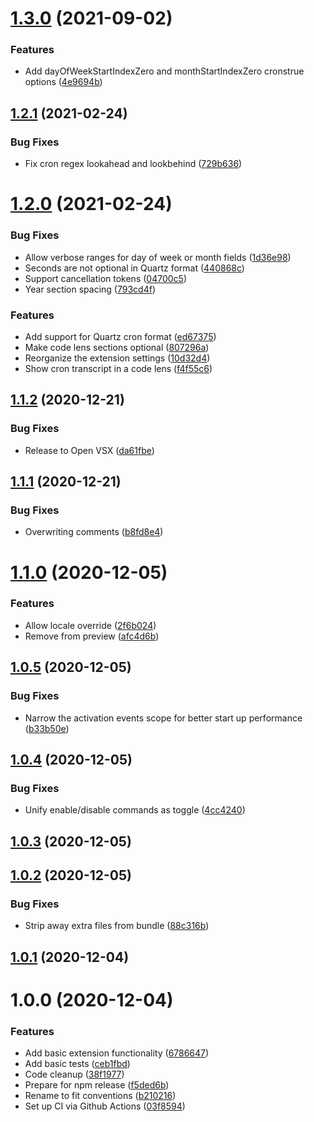 # [1.3.0](https://github.com/tumido/cron-explained/compare/v1.2.1...v1.3.0) (2021-09-02)


### Features

* Add dayOfWeekStartIndexZero and monthStartIndexZero cronstrue options ([4e9694b](https://github.com/tumido/cron-explained/commit/4e9694bb61cbbc5cf2dd493200d632300ca16f7b))

## [1.2.1](https://github.com/tumido/cron-explained/compare/v1.2.0...v1.2.1) (2021-02-24)


### Bug Fixes

* Fix cron regex lookahead and lookbehind ([729b636](https://github.com/tumido/cron-explained/commit/729b6365be59b6d9bf6bf8964c64b4f99106933f))

# [1.2.0](https://github.com/tumido/cron-explained/compare/v1.1.2...v1.2.0) (2021-02-24)


### Bug Fixes

* Allow verbose ranges for day of week or month fields ([1d36e98](https://github.com/tumido/cron-explained/commit/1d36e98c38e455fb802d66b1dcedf2ce9b60a758))
* Seconds are not optional in Quartz format ([440868c](https://github.com/tumido/cron-explained/commit/440868ccb816c709bf44b4cf6f471dd17c325948))
* Support cancellation tokens ([04700c5](https://github.com/tumido/cron-explained/commit/04700c5883ac16c6d8ef6ee35df1a5aec814317a))
* Year section spacing ([793cd4f](https://github.com/tumido/cron-explained/commit/793cd4f9065bf811fe331c96820720c1f0be9529))


### Features

* Add support for Quartz cron format ([ed67375](https://github.com/tumido/cron-explained/commit/ed67375bed233ad0c2f0e4ddcac52b6633e4c559))
* Make code lens sections optional ([807296a](https://github.com/tumido/cron-explained/commit/807296ae649cea5285e787d150d2d40db573d40b))
* Reorganize the extension settings ([10d32d4](https://github.com/tumido/cron-explained/commit/10d32d44711f9e9abea8a0f9a5da7a5cebc1500c))
* Show cron transcript in a code lens ([f4f55c6](https://github.com/tumido/cron-explained/commit/f4f55c6896d95cb6502e1e9eb7b0299b94fe70ec))

## [1.1.2](https://github.com/tumido/cron-explained/compare/v1.1.1...v1.1.2) (2020-12-21)


### Bug Fixes

* Release to Open VSX ([da61fbe](https://github.com/tumido/cron-explained/commit/da61fbe235bec156a139b3951d1a135c808fb1cf))

## [1.1.1](https://github.com/tumido/cron-explained/compare/v1.1.0...v1.1.1) (2020-12-21)


### Bug Fixes

* Overwriting comments ([b8fd8e4](https://github.com/tumido/cron-explained/commit/b8fd8e49a98c99e91aeb445865632ea1b7482c97))

# [1.1.0](https://github.com/tumido/cron-explained/compare/v1.0.5...v1.1.0) (2020-12-05)


### Features

* Allow locale override ([2f6b024](https://github.com/tumido/cron-explained/commit/2f6b02435222fe5210654fcff66b7a46c745dfbf))
* Remove from preview ([afc4d6b](https://github.com/tumido/cron-explained/commit/afc4d6b2cddb5dacfbd9df0810458c2f5cce7149))

## [1.0.5](https://github.com/tumido/cron-explained/compare/v1.0.4...v1.0.5) (2020-12-05)


### Bug Fixes

* Narrow the activation events scope for better start up performance ([b33b50e](https://github.com/tumido/cron-explained/commit/b33b50e50f37be56fa07eb72be1f6d38a0463951))

## [1.0.4](https://github.com/tumido/cron-explained/compare/v1.0.3...v1.0.4) (2020-12-05)


### Bug Fixes

* Unify enable/disable commands as toggle ([4cc4240](https://github.com/tumido/cron-explained/commit/4cc4240ee7cedeff92c29a455eb598f0a8a23280))

## [1.0.3](https://github.com/tumido/cron-explained/compare/v1.0.2...v1.0.3) (2020-12-05)

## [1.0.2](https://github.com/tumido/cron-explained/compare/v1.0.1...v1.0.2) (2020-12-05)


### Bug Fixes

* Strip away extra files from bundle ([88c316b](https://github.com/tumido/cron-explained/commit/88c316b05b56be3ea7bccde42413c2fd91d18752))

## [1.0.1](https://github.com/tumido/cron-explained/compare/v1.0.0...v1.0.1) (2020-12-04)

# 1.0.0 (2020-12-04)


### Features

* Add basic extension functionality ([6786647](https://github.com/tumido/cron-explained/commit/6786647f30eb6da7f79becc85643f44406891c69))
* Add basic tests ([ceb1fbd](https://github.com/tumido/cron-explained/commit/ceb1fbdf55cf1f9fba7601dc9b0a448a13d4f22e))
* Code cleanup ([38f1977](https://github.com/tumido/cron-explained/commit/38f1977cb16c8478a11b0b7ff48a1b3f5fe1373a))
* Prepare for npm release ([f5ded6b](https://github.com/tumido/cron-explained/commit/f5ded6bb23ac3046008d17a4df192e2d401439e3))
* Rename to fit conventions ([b210216](https://github.com/tumido/cron-explained/commit/b210216d33e5d62199a0d2c9f38ba8c27ae3a641))
* Set up CI via Github Actions ([03f8594](https://github.com/tumido/cron-explained/commit/03f8594aec9920a78d5f8e04fcd262a11182c273))
